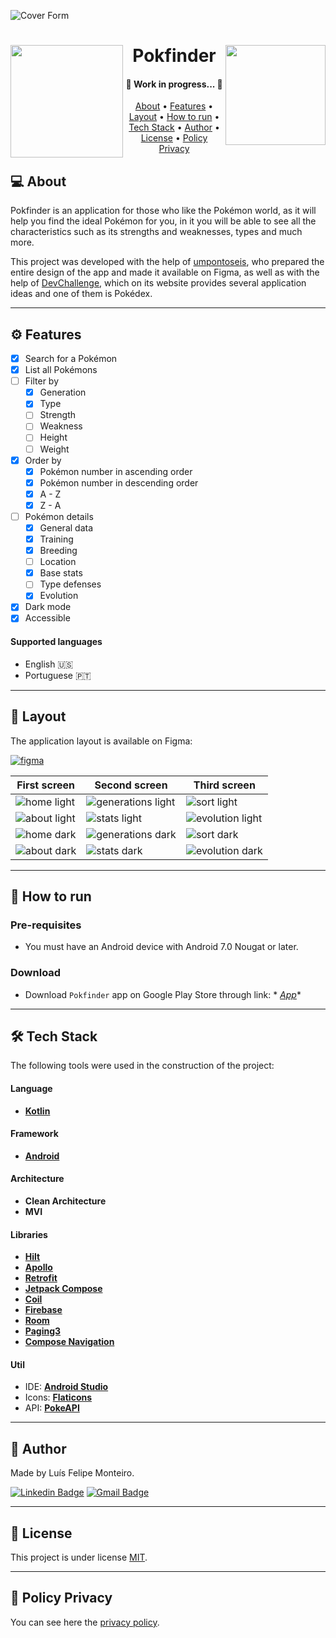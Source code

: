 ![Cover Form](https://user-images.githubusercontent.com/63600670/188512424-41de6784-202c-4af7-b90b-85ba36beb032.png)

<h1 align="center">
<a href="https://play.google.com/store/apps/details?id=com.montfel.pokfinder"><img align="left" src="https://user-images.githubusercontent.com/63600670/188514149-56f6a4bc-48ae-45ff-97a1-597d81f86950.png" width="180" alt=""/></a>
    Pokfinder
    <a href="https://play.google.com/store/apps/details?id=com.montfel.pokfinder"><img align="right" src="https://user-images.githubusercontent.com/63600670/188514104-486f0a1c-0bbf-4333-bb1b-5088687efdc9.png" width="160" alt=""/></a>
</h1>

<h4 align="center">
	🚧   Work in progress...  🚧
</h4>

<p align="center">
 <a href="#-about">About</a> •
 <a href="#-features">Features</a> •
 <a href="#-layout">Layout</a> • 
 <a href="#-how-to-run">How to run</a> • 
 <a href="#-tech-stack">Tech Stack</a> • 
 <a href="#-author">Author</a> • 
 <a href="#-license">License</a> • 
 <a href="#-policy-privacy">Policy Privacy</a>
</p>

## 💻 About

Pokfinder is an application for those who like the Pokémon world, as it will help you find the ideal
Pokémon for you, in it you will be able to see all the characteristics such as its strengths and
weaknesses, types and much more.

This project was developed with the help of [umpontoseis](https://umpontoseis.com/), who prepared
the entire design of the app and made it available on Figma, as well as with the help
of [DevChallenge](https://www.devchallenge.com.br/), which on its website provides several
application ideas and one of them is Pokédex.

---

## ⚙ Features

- [x] Search for a Pokémon
- [x] List all Pokémons
- [ ] Filter by
  - [x] Generation
  - [x] Type
  - [ ] Strength
  - [ ] Weakness
  - [ ] Height
  - [ ] Weight
- [x] Order by
  - [x] Pokémon number in ascending order
  - [x] Pokémon number in descending order
  - [x] A - Z
  - [x] Z - A
- [ ] Pokémon details
  - [x] General data
  - [x] Training
  - [x] Breeding
  - [ ] Location
  - [x] Base stats
  - [ ] Type defenses
  - [x] Evolution
- [x] Dark mode
- [x] Accessible

#### Supported languages

- English 🇺🇸
- Portuguese 🇵🇹

---

## 🎨 Layout

The application layout is available on Figma:

<a href="https://www.figma.com/file/THLxZSlOoUYMZrjFg0Kl1M/Pok%C3%A9dex?node-id=18241%3A2789">
  <img alt="figma" src="https://img.shields.io/badge/Acessar%20Layout%20-Figma-%2304D361">
</a>

| First screen                                                                                                          | Second screen                                                                                                               | Third screen                                                                                                              |
|-----------------------------------------------------------------------------------------------------------------------|-----------------------------------------------------------------------------------------------------------------------------|---------------------------------------------------------------------------------------------------------------------------|
| ![home light](https://user-images.githubusercontent.com/63600670/190871373-a9102542-0750-4422-b20f-add8cbcdb929.png)  | ![generations light](https://user-images.githubusercontent.com/63600670/190871380-82784f25-10a2-4642-a9ac-7698b02ea703.png) | ![sort light](https://user-images.githubusercontent.com/63600670/190871391-b236d84d-67a3-4a48-a6bf-38cdc4b4833b.png)      |
| ![about light](https://user-images.githubusercontent.com/63600670/190871403-6e3b8c00-ae7a-4856-99b4-e0eec2d0c2be.png) | ![stats light](https://user-images.githubusercontent.com/63600670/190871409-63749e5d-ca5a-4115-88c8-56f10ba1f003.png)       | ![evolution light](https://user-images.githubusercontent.com/63600670/193352544-16155129-0326-4ed9-9abf-fb4d30c16d85.png) |
| ![home dark](https://user-images.githubusercontent.com/63600670/190870659-0ce05c89-421b-4919-a8bd-edea31140c78.png)   | ![generations dark](https://user-images.githubusercontent.com/63600670/190870665-1232d860-e345-4bcf-a141-95f58b4c4c60.png)  | ![sort dark](https://user-images.githubusercontent.com/63600670/190870676-05d6d8d9-028b-4e76-95ad-2122d8351044.png)       |
| ![about dark](https://user-images.githubusercontent.com/63600670/190870694-ab389ecb-e5ff-4ede-b8f0-a19bd911c872.png)  | ![stats dark](https://user-images.githubusercontent.com/63600670/190870699-dd02805d-ee50-40af-9709-f7ca6e4307b3.png)        | ![evolution dark](https://user-images.githubusercontent.com/63600670/190870712-ccf85a46-f62c-44a3-abc2-bab5537f8ba4.png)  |

---

## 🚀 How to run

### Pre-requisites

- You must have an Android device with Android 7.0 Nougat or later.

### Download

- Download `Pokfinder` app on Google Play Store through link: *
  *[App](https://play.google.com/store/apps/details?id=com.montfel.pokfinder)**

---

## 🛠 Tech Stack

The following tools were used in the construction of the project:

#### Language

- **[Kotlin](https://kotlinlang.org/)**

#### Framework

- **[Android](https://www.android.com/)**

#### Architecture

- **Clean Architecture**
- **MVI**

#### Libraries

- **[Hilt](https://dagger.dev/hilt/)**
- **[Apollo](https://www.apollographql.com/)**
- **[Retrofit](https://square.github.io/retrofit/)**
- **[Jetpack Compose](https://developer.android.com/jetpack/compose)**
- **[Coil](https://coil-kt.github.io/coil/)**
- **[Firebase](https://firebase.google.com/)**
- **[Room](https://developer.android.com/training/data-storage/room)**
- **[Paging3](https://developer.android.com/topic/libraries/architecture/paging/v3-overview)**
- **[Compose Navigation](https://developer.android.com/develop/ui/compose/navigation)**

#### Util

- IDE:  **[Android Studio](https://developer.android.com/studio)**
- Icons:  **[Flaticons](https://www.flaticon.com/)**
- API:  **[PokeAPI](https://pokeapi.co/)**

---

## 🦸 Author

Made by Luís Felipe Monteiro.

[![Linkedin Badge](https://img.shields.io/badge/LinkedIn-0077B5?style=for-the-badge&logo=linkedin&logoColor=white)](https://www.linkedin.com/in/luis-felipe-monteiro/)
[![Gmail Badge](https://img.shields.io/badge/Gmail-D14836?style=for-the-badge&logo=gmail&logoColor=white)](mailto:felipemonteirose@gmail.com)

---

## 📝 License

This project is under license [MIT](./LICENSE).

---

## 📝 Policy Privacy

You can see here
the [privacy policy](https://montfel.blogspot.com/2022/09/privacy-policy-luis-felipe-monteiro.html).

